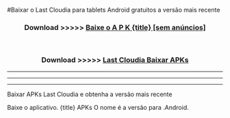 #Baixar o Last Cloudia   para tablets Android gratuitos a versão mais recente


<div align="center">
<h3>Download >>>>> <a href="https://pt-web.web.app/?pt= {title}">Baixe o A P K {title} [sem anúncios]</a></h3><br>

<h3>Download >>>>> <a href="https://pt-web.web.app/?pt= {title}">Last Cloudia  Baixar APKs</a></h3>
</div>

----------------------------------------------------------

----------------------------------------------------------

----------------------------------------------------------

Baixar APKs Last Cloudia  e obtenha a versão mais recente

Baixe o aplicativo. {title} APKs O nome é a versão para .Android.


